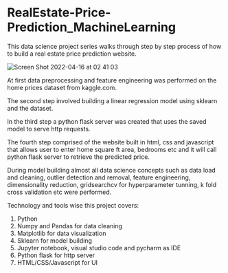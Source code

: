 # RealEstate-Price-Prediction_MachineLearning

This data science project series walks through step by step process of how to build a real estate price prediction website.

![Screen Shot 2022-04-16 at 02 41 03](https://user-images.githubusercontent.com/26603682/163656935-d4867bea-1e12-46fd-abfc-8a0cf12c3595.png)


At first data preprocessing and feature engineering was performed on the home prices dataset from kaggle.com. 

The second step involved building a linear regression model using sklearn and the dataset.

In the third step a python flask server was created that uses the saved model to serve http requests.

The fourth step comprised of the website built in html, css and javascript that allows user to enter home square ft area, bedrooms etc and it will call python flask server to retrieve the predicted price.

During model building almost all data science concepts such as data load and cleaning, outlier detection and removal, feature engineering, dimensionality reduction, gridsearchcv for hyperparameter tunning, k fold cross validation etc were performed.

Technology and tools wise this project covers:

1. Python
2. Numpy and Pandas for data cleaning
3. Matplotlib for data visualization
4. Sklearn for model building
5. Jupyter notebook, visual studio code and pycharm as IDE
6. Python flask for http server
7. HTML/CSS/Javascript for UI
